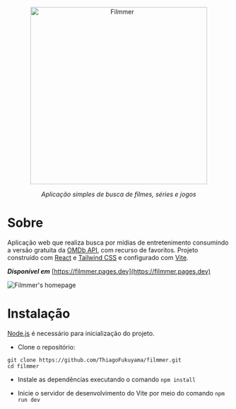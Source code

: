 <div align="center">
    <br>
    <a href="https://github.com/ThiagoFukuyama/healthbar">
        <img alt="Filmmer" width="400" src="https://github.com/ThiagoFukuyama/filmmer/assets/99801948/57c07bab-9f6c-4db8-9b09-4e0690545077">
    </a>
    <br>
    <p><i>Aplicação simples de busca de filmes, séries e jogos</i></p>
</div>

# Sobre

Aplicação web que realiza busca por mídias de entretenimento consumindo a versão gratuita da [OMDb API](https://www.omdbapi.com/), com recurso de favoritos. Projeto construído com [React](https://react.dev/) e [Tailwind CSS](https://tailwindcss.com/) e configurado com [Vite](https://vitejs.dev/).

**_Disponível em_** [https://filmmer.pages.dev](https://filmmer.pages.dev)

![Filmmer's homepage](https://github.com/ThiagoFukuyama/filmmer/assets/99801948/2ed15151-8fc9-49d0-9856-071bc0d06690)

# Instalação

[Node.js](https://nodejs.org/en) é necessário para inicialização do projeto.

-   Clone o repositório:

```
git clone https://github.com/ThiagoFukuyama/filmmer.git
cd filmmer
```

-   Instale as dependências executando o comando `npm install`

-   Inicie o servidor de desenvolvimento do Vite por meio do comando `npm run dev`

